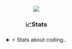<div align="center">
  
<p align="center">
  <img src="https://lanyard.cnrad.dev/api/1018290650602553364" />
</p>

### 📈Stats
<details>
    <summary> ⚡ Stats about coding.. </> </summary>
    <br/>

<!--START_SECTION:waka-->
![Code Time](http://img.shields.io/badge/Code%20Time-8%20hrs%2026%20mins-blue)

![Profile Views](http://img.shields.io/badge/Profile%20Views-140-blue)

**🐱 My GitHub Data** 

> 📦 856.9 kB Used in GitHub's Storage 
 > 
> 🏆 101 Contributions in the Year 2024
 > 
> 💼 Opted to Hire
 > 
> 📜 6 Public Repositories 
 > 
> 🔑 15 Private Repositories 
 > 
**I'm a Night 🦉** 

```text
🌞 Morning                34 commits          ██░░░░░░░░░░░░░░░░░░░░░░░   07.44 % 
🌆 Daytime                191 commits         ██████████░░░░░░░░░░░░░░░   41.79 % 
🌃 Evening                189 commits         ██████████░░░░░░░░░░░░░░░   41.36 % 
🌙 Night                  43 commits          ██░░░░░░░░░░░░░░░░░░░░░░░   09.41 % 
```
📅 **I'm Most Productive on Sunday** 

```text
Monday                   21 commits          █░░░░░░░░░░░░░░░░░░░░░░░░   04.60 % 
Tuesday                  55 commits          ███░░░░░░░░░░░░░░░░░░░░░░   12.04 % 
Wednesday                85 commits          █████░░░░░░░░░░░░░░░░░░░░   18.60 % 
Thursday                 71 commits          ████░░░░░░░░░░░░░░░░░░░░░   15.54 % 
Friday                   54 commits          ███░░░░░░░░░░░░░░░░░░░░░░   11.82 % 
Saturday                 71 commits          ████░░░░░░░░░░░░░░░░░░░░░   15.54 % 
Sunday                   100 commits         █████░░░░░░░░░░░░░░░░░░░░   21.88 % 
```


📊 **This Week I Spent My Time On** 

```text
🕑︎ Time Zone: Europe/Berlin

💬 Programming Languages: 
Lua                      1 hr 24 mins        ███████████░░░░░░░░░░░░░░   44.93 % 
JavaScript               1 hr 19 mins        ███████████░░░░░░░░░░░░░░   42.57 % 
HTML                     7 mins              █░░░░░░░░░░░░░░░░░░░░░░░░   03.97 % 
Other                    6 mins              █░░░░░░░░░░░░░░░░░░░░░░░░   03.64 % 
CSS                      4 mins              █░░░░░░░░░░░░░░░░░░░░░░░░   02.22 % 

🔥 Editors: 
VS Code                  3 hrs 7 mins        █████████████████████████   100.00 % 

🐱‍💻 Projects: 
acp.illusionrp.ro        1 hr 31 mins        ████████████░░░░░░░░░░░░░   48.80 % 
[gamemode]               1 hr 27 mins        ████████████░░░░░░░░░░░░░   46.72 % 
Unknown Project          4 mins              █░░░░░░░░░░░░░░░░░░░░░░░░   02.45 % 
illusion                 3 mins              █░░░░░░░░░░░░░░░░░░░░░░░░   02.03 % 

💻 Operating System: 
Windows                  3 hrs 7 mins        █████████████████████████   100.00 % 
```

**I Mostly Code in JavaScript** 

```text
JavaScript               7 repos             ██████████░░░░░░░░░░░░░░░   38.89 % 
Lua                      3 repos             ████░░░░░░░░░░░░░░░░░░░░░   16.67 % 
Python                   3 repos             ████░░░░░░░░░░░░░░░░░░░░░   16.67 % 
TypeScript               2 repos             ███░░░░░░░░░░░░░░░░░░░░░░   11.11 % 
HTML                     1 repo              █░░░░░░░░░░░░░░░░░░░░░░░░   05.56 % 
```




 Last Updated on 08/06/2024 01:10:49 UTC
<!--END_SECTION:waka-->
</details>
